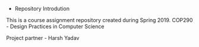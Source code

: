 - Repository Introdution

This is a course assignment repository created during Spring 2019.
COP290 - Design Practices in Computer Science

Project partner - Harsh Yadav
